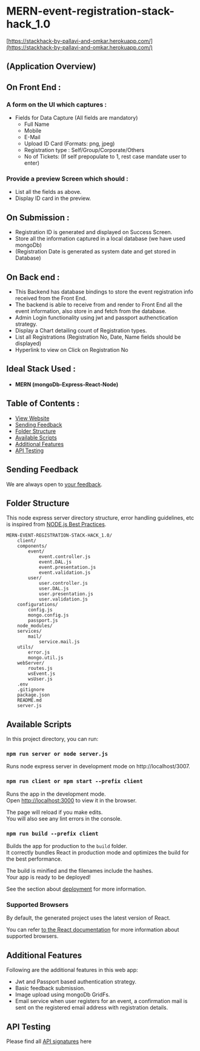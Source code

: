 # MERN-event-registration-stack-hack_1.0
[https://stackhack-by-pallavi-and-omkar.herokuapp.com/](https://stackhack-by-pallavi-and-omkar.herokuapp.com/)
## (Application Overview)
## On Front End :

### A form on the UI which captures :
  - Fields for Data Capture (All fields are mandatory)
    - Full Name
    - Mobile
    - E-Mail
    - Upload ID Card (Formats: png, jpeg)
    - Registration type : Self/Group/Corporate/Others
    - No of Tickets: (If self prepopulate to 1, rest case mandate user to enter)
### Provide a preview Screen which should :
  - List all the fields as above.
  - Display ID card in the preview.

## On Submission :
  - Registration ID is generated and displayed on Success Screen.
  - Store all the information captured in a local database (we have used mongoDb)
  - (Registration Date is generated as system date and get stored in Database)

## On Back end :
  - This Backend has database bindings to store the event registration info received from the Front End.
  - The backend is able to receive from and render to Front End all the event information, also store in and fetch from the database.
  - Admin Login functionality using jwt and passport authenctication strategy.
  - Display a Chart detailing count of Registration types.
  - List all Registrations (Registration No, Date, Name fields should be displayed)
  - Hyperlink to view on Click on Registration No

## Ideal Stack Used :
  - #### MERN (mongoDb-Express-React-Node)

## Table of Contents :
- [View Website](https://stackhack-by-pallavi-and-omkar.herokuapp.com/)
- [Sending Feedback](#sending-feedback)
- [Folder Structure](#folder-structure)
- [Available Scripts](#available-scripts)
- [Additional Features](#additional-features)
- [API Testing](#api-testing)

## Sending Feedback

We are always open to [your feedback](https://github.com/omkarlanghe/MERN-event-registration-stack-hack_1.0/issues).
## Folder Structure
This node express server directory structure, error handling guidelines, etc is inspired from [NODE.js Best Practices](https://github.com/goldbergyoni/nodebestpractices). 
```
MERN-EVENT-REGISTRATION-STACK-HACK_1.0/
    client/
    components/
        event/
            event.controller.js
            event.DAL.js
            event.presentation.js
            event.validation.js
        user/
            user.controller.js
            user.DAL.js
            user.presentation.js
            user.validation.js
    configurations/
        config.js
        mongo.config.js
        passport.js
    node_modules/
    services/
        mail/
            service.mail.js
    utils/
        error.js
        mongo.util.js
    webServer/
        routes.js
        wsEvent.js
        wsUser.js
    .env
    .gitignore
    package.json
    README.md
    server.js
```
## Available Scripts
In this project directory, you can run:

### `npm run server or node server.js`
Runs node express server in development mode on http://localhost/3007.<br>

### `npm run client or npm start --prefix client`
Runs the app in the development mode.<br>
Open [http://localhost:3000](http://localhost:3000) to view it in the browser.

The page will reload if you make edits.<br>
You will also see any lint errors in the console.

### `npm run build --prefix client`
Builds the app for production to the `build` folder.<br>
It correctly bundles React in production mode and optimizes the build for the best performance.

The build is minified and the filenames include the hashes.<br>
Your app is ready to be deployed!

See the section about [deployment](#deployment) for more information.

### Supported Browsers
By default, the generated project uses the latest version of React.

You can refer [to the React documentation](https://reactjs.org/docs/react-dom.html#browser-support) for more information about supported browsers.

## Additional Features
Following are the additional features in this web app:
- Jwt and Passport based authentication strategy.
- Basic feedback submission.
- Image upload using mongoDb GridFs.
- Email service when user registers for an event, a confirmation mail is sent on the registered email address with registration details.

## API Testing
Please find all [API signatures](https://www.getpostman.com/collections/8977920279c340c5ccf4) here

